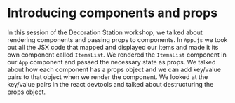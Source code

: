 # Introducing components and props
In this session of the Decoration Station workshop, we talked about rendering components and passing props to components. In `App.js` we took out all the JSX code that mapped and displayed our items and made it its own component called `ItemsList`. We rendered the `ItemsList` component in our `App` component and passed the necessary state as props. We talked about how each component has a props object and we can add key/value pairs to that object when we render the component. We looked at the key/value pairs in the react devtools and talked about destructuring the props object. 